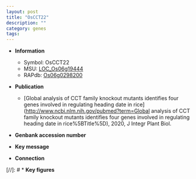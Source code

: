 ```yaml
---
layout: post
title: "OsCCT22"
description: ""
category: genes
tags: 
---
```


* **Information**  
    + Symbol: OsCCT22  
    + MSU: [LOC_Os06g19444](http://rice.plantbiology.msu.edu/cgi-bin/ORF_infopage.cgi?orf=LOC_Os06g19444)  
    + RAPdb: [Os06g0298200](http://rapdb.dna.affrc.go.jp/viewer/gbrowse_details/irgsp1?name=Os06g0298200)  

* **Publication**  
    + [Global analysis of CCT family knockout mutants identifies four genes involved in regulating heading date in rice](http://www.ncbi.nlm.nih.gov/pubmed?term=Global analysis of CCT family knockout mutants identifies four genes involved in regulating heading date in rice%5BTitle%5D), 2020, J Integr Plant Biol.

* **Genbank accession number**  

* **Key message**  

* **Connection**  

[//]: # * **Key figures**  


